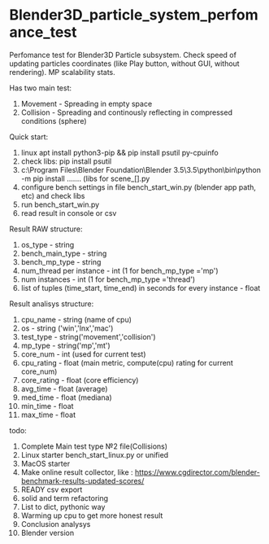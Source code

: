 # Blender3D_particle_system_perfomance_test
Perfomance test for Blender3D Particle subsystem.
Check speed of updating particles coordinates (like Play button, without GUI, without rendering).
MP scalability stats.

Has two main test:
1. Movement - Spreading in empty space
2. Collision - Spreading and continously reflecting in compressed conditions (sphere)

Quick start:
1. linux apt install python3-pip && pip install psutil py-cpuinfo
1. check libs: pip install psutil
1. c:\Program Files\Blender Foundation\Blender 3.5\3.5\python\bin\python -m pip install ....... (libs for scene_[].py
2. configure bench settings in file bench_start_win.py (blender app path, etc) and check libs
3. run bench_start_win.py
4. read result in console or csv

Result RAW structure:
1. os_type - string
2. bench_main_type - string
3. bench_mp_type - string
4. num_thread per instance - int (1 for bench_mp_type ='mp')
5. num instances - int (1 for bench_mp_type ='thread')
6. list of tuples (time_start, time_end) in seconds for every instance - float

Result analisys structure:
1. cpu_name - string (name of cpu)
2. os - string ('win','lnx','mac')
3. test_type - string('movement','collision')
4. mp_type   - string('mp','mt')
5. core_num  - int (used for current test)
6. cpu_rating - float (main metric, compute(cpu) rating for current core_num)
7. core_rating - float (core efficiency)
8. avg_time     - float (average)
9. med_time     - float (mediana)
10. min_time    - float
11. max_time    - float

todo:
1. Complete Main test type №2 file(Collisions)
2. Linux starter bench_start_linux.py or unified
3. MacOS starter
3. Make online result collector, like : https://www.cgdirector.com/blender-benchmark-results-updated-scores/
4. READY csv export
5. solid and term refactoring
6. List to dict, pythonic way
7. Warming up cpu to get more honest result
8. Conclusion analysys
9. Blender version

